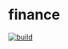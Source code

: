 # finance

[![build](https://github.com/MarkRDavison/finance/actions/workflows/build.yml/badge.svg?branch=main)](https://github.com/MarkRDavison/finance/actions/workflows/build.yml)
